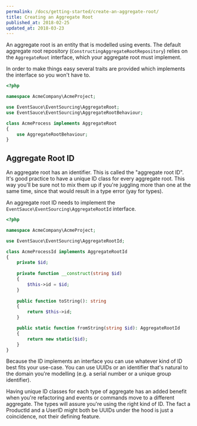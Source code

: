 ```yaml
---
permalink: /docs/getting-started/create-an-aggregate-root/
title: Creating an Aggregate Root
published_at: 2018-02-25
updated_at: 2018-03-23
---
```


An aggregate root is an entity that is modelled using events. The default
aggregate root repository (`ConstructingAggregateRootRepository`) relies
on the `AggregateRoot` interface, which your aggregate root must implement.

In order to make things easy several traits are provided which implements
the interface so you won't have to.

```php
<?php

namespace AcmeCompany\AcmeProject;

use EventSauce\EventSourcing\AggregateRoot;
use EventSauce\EventSourcing\AggregateRootBehaviour;

class AcmeProcess implements AggregateRoot
{
    use AggregateRootBehaviour;
}
```

## Aggregate Root ID

An aggregate root has an identifier. This is called the "aggregate root ID".
It's good practice to have a unique ID class for every aggregate root. This
way you'll be sure not to mix them up if you're juggling more than one at the same
time, since that would result in a type error (yay for types).

An aggregate root ID needs to implement the `EventSauce\EventSourcing\AggregateRootId`
interface.

```php
<?php

namespace AcmeCompany\AcmeProject;

use EventSauce\EventSourcing\AggregateRootId;

class AcmeProcessId implements AggregateRootId
{
    private $id;
    
    private function __construct(string $id)
    {
        $this->id = $id;
    }
    
    public function toString(): string
    {
        return $this->id;
    }

    public static function fromString(string $id): AggregateRootId
    {
        return new static($id);
    }
}
```

Because the ID implements an interface you can use whatever kind of ID
best fits your use-case. You can use UUIDs or an identifier that's
natural to the domain you're modelling (e.g. a serial number or a unique
group identifier).

Having unique ID classes for each type of aggregate has an added benefit
when you're refactoring and events or commands move to a different aggregate. The 
types will assure you're using the right kind of ID. The fact a ProductId
and a UserID might both be UUIDs under the hood is just a coincidence,
not their defining feature.
